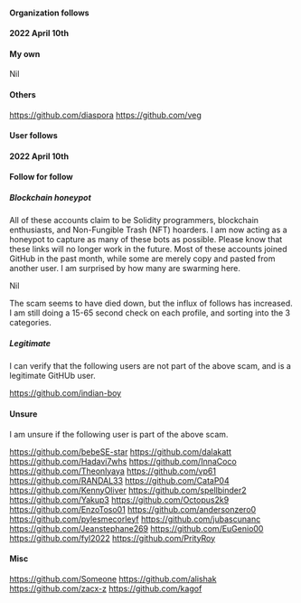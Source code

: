 #### Organization follows

#### 2022 April 10th

#### My own

Nil

#### Others

https://github.com/diaspora
https://github.com/veg

#### User follows

#### 2022 April 10th

#### Follow for follow

##### Blockchain honeypot

All of these accounts claim to be Solidity programmers, blockchain enthusiasts, and Non-Fungible Trash (NFT) hoarders. I am now acting as a honeypot to capture as many of these bots as possible. Please know that these links will no longer work in the future. Most of these accounts joined GitHub in the past month, while some are merely copy and pasted from another user. I am surprised by how many are swarming here.

Nil

The scam seems to have died down, but the influx of follows has increased. I am still doing a 15-65 second check on each profile, and sorting into the 3 categories.

##### Legitimate

I can verify that the following users are not part of the above scam, and is a legitimate GitHUb user.

https://github.com/indian-boy

#### Unsure

I am unsure if the following user is part of the above scam.

https://github.com/bebeSE-star
https://github.com/dalakatt
https://github.com/Hadavi7whs
https://github.com/InnaCoco
https://github.com/Theonlyaya
https://github.com/vp61
https://github.com/RANDAL33
https://github.com/CataP04
https://github.com/KennyOliver
https://github.com/spellbinder2
https://github.com/Yakup3
https://github.com/Octopus2k9
https://github.com/EnzoToso01
https://github.com/andersonzero0
https://github.com/pylesmecorleyf
https://github.com/jubascunanc
https://github.com/Jeanstephane269
https://github.com/EuGenio00
https://github.com/fyl2022
https://github.com/PrityRoy

#### Misc

https://github.com/Someone
https://github.com/alishak
https://github.com/zacx-z
https://github.com/kagof

